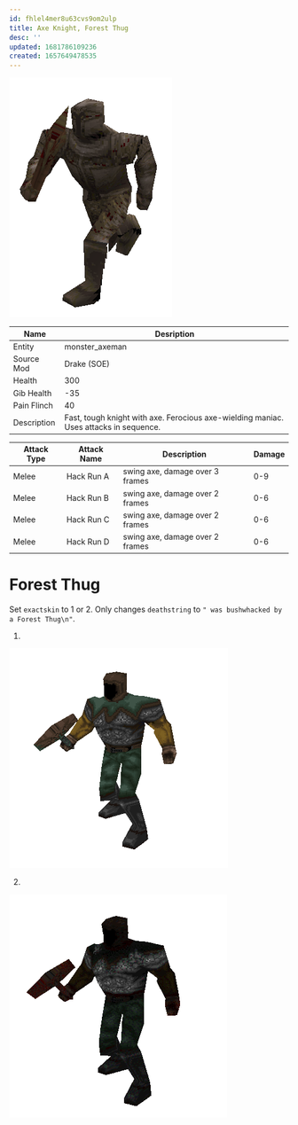 ```yaml
---
id: fhlel4mer8u63cvs9om2ulp
title: Axe Knight, Forest Thug
desc: ''
updated: 1681786109236
created: 1657649478535
---
```

![Monster Picture](assets/img/knight_axe.png)

|Name  |Desription|
|------|-------------|
|Entity|monster_axeman|
|Source Mod|Drake (SOE)|
|Health|300|
|Gib Health|-35|
|Pain Flinch|40|
|Description|Fast, tough knight with axe.  Ferocious axe-wielding maniac.  Uses attacks in sequence.|

|Attack Type|Attack Name|Description|Damage|
|-----------|-----------|-----------|------|
|Melee|Hack Run A|swing axe, damage over 3 frames|0-9|
|Melee|Hack Run B|swing axe, damage over 2 frames|0-6|
|Melee|Hack Run C|swing axe, damage over 2 frames|0-6|
|Melee|Hack Run D|swing axe, damage over 2 frames|0-6|

# Forest Thug
Set `exactskin` to 1 or 2.  Only changes `deathstring` to `" was bushwhacked by a Forest Thug\n"`.

1.
![skin1](assets/img/knight_axe1.png)

2.
![skin2](assets/img/knight_axe2.png)